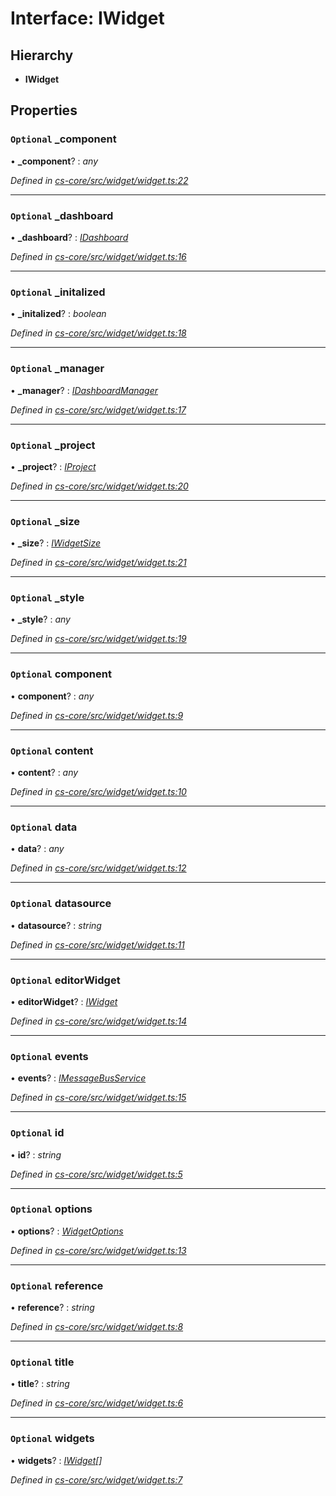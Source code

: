 # Interface: IWidget

## Hierarchy

* **IWidget**

## Properties

### `Optional` _component

• **_component**? : *any*

*Defined in [cs-core/src/widget/widget.ts:22](https://github.com/RichardHovenkamp/csnext/blob/872f0bfe/packages/cs-core/src/widget/widget.ts#L22)*

___

### `Optional` _dashboard

• **_dashboard**? : *[IDashboard](_cs_core_src_dashboard_dashboard_.idashboard.md)*

*Defined in [cs-core/src/widget/widget.ts:16](https://github.com/RichardHovenkamp/csnext/blob/872f0bfe/packages/cs-core/src/widget/widget.ts#L16)*

___

### `Optional` _initalized

• **_initalized**? : *boolean*

*Defined in [cs-core/src/widget/widget.ts:18](https://github.com/RichardHovenkamp/csnext/blob/872f0bfe/packages/cs-core/src/widget/widget.ts#L18)*

___

### `Optional` _manager

• **_manager**? : *[IDashboardManager](_cs_core_src_dashboard_dashboard_manager_.idashboardmanager.md)*

*Defined in [cs-core/src/widget/widget.ts:17](https://github.com/RichardHovenkamp/csnext/blob/872f0bfe/packages/cs-core/src/widget/widget.ts#L17)*

___

### `Optional` _project

• **_project**? : *[IProject](_cs_core_src_project_project_.iproject.md)*

*Defined in [cs-core/src/widget/widget.ts:20](https://github.com/RichardHovenkamp/csnext/blob/872f0bfe/packages/cs-core/src/widget/widget.ts#L20)*

___

### `Optional` _size

• **_size**? : *[IWidgetSize](_cs_core_src_widget_widget_size_.iwidgetsize.md)*

*Defined in [cs-core/src/widget/widget.ts:21](https://github.com/RichardHovenkamp/csnext/blob/872f0bfe/packages/cs-core/src/widget/widget.ts#L21)*

___

### `Optional` _style

• **_style**? : *any*

*Defined in [cs-core/src/widget/widget.ts:19](https://github.com/RichardHovenkamp/csnext/blob/872f0bfe/packages/cs-core/src/widget/widget.ts#L19)*

___

### `Optional` component

• **component**? : *any*

*Defined in [cs-core/src/widget/widget.ts:9](https://github.com/RichardHovenkamp/csnext/blob/872f0bfe/packages/cs-core/src/widget/widget.ts#L9)*

___

### `Optional` content

• **content**? : *any*

*Defined in [cs-core/src/widget/widget.ts:10](https://github.com/RichardHovenkamp/csnext/blob/872f0bfe/packages/cs-core/src/widget/widget.ts#L10)*

___

### `Optional` data

• **data**? : *any*

*Defined in [cs-core/src/widget/widget.ts:12](https://github.com/RichardHovenkamp/csnext/blob/872f0bfe/packages/cs-core/src/widget/widget.ts#L12)*

___

### `Optional` datasource

• **datasource**? : *string*

*Defined in [cs-core/src/widget/widget.ts:11](https://github.com/RichardHovenkamp/csnext/blob/872f0bfe/packages/cs-core/src/widget/widget.ts#L11)*

___

### `Optional` editorWidget

• **editorWidget**? : *[IWidget](_cs_core_src_widget_widget_.iwidget.md)*

*Defined in [cs-core/src/widget/widget.ts:14](https://github.com/RichardHovenkamp/csnext/blob/872f0bfe/packages/cs-core/src/widget/widget.ts#L14)*

___

### `Optional` events

• **events**? : *[IMessageBusService](_cs_core_src_utils_message_bus_message_bus_service_.imessagebusservice.md)*

*Defined in [cs-core/src/widget/widget.ts:15](https://github.com/RichardHovenkamp/csnext/blob/872f0bfe/packages/cs-core/src/widget/widget.ts#L15)*

___

### `Optional` id

• **id**? : *string*

*Defined in [cs-core/src/widget/widget.ts:5](https://github.com/RichardHovenkamp/csnext/blob/872f0bfe/packages/cs-core/src/widget/widget.ts#L5)*

___

### `Optional` options

• **options**? : *[WidgetOptions](../classes/_cs_core_src_widget_widget_options_.widgetoptions.md)*

*Defined in [cs-core/src/widget/widget.ts:13](https://github.com/RichardHovenkamp/csnext/blob/872f0bfe/packages/cs-core/src/widget/widget.ts#L13)*

___

### `Optional` reference

• **reference**? : *string*

*Defined in [cs-core/src/widget/widget.ts:8](https://github.com/RichardHovenkamp/csnext/blob/872f0bfe/packages/cs-core/src/widget/widget.ts#L8)*

___

### `Optional` title

• **title**? : *string*

*Defined in [cs-core/src/widget/widget.ts:6](https://github.com/RichardHovenkamp/csnext/blob/872f0bfe/packages/cs-core/src/widget/widget.ts#L6)*

___

### `Optional` widgets

• **widgets**? : *[IWidget](_cs_core_src_widget_widget_.iwidget.md)[]*

*Defined in [cs-core/src/widget/widget.ts:7](https://github.com/RichardHovenkamp/csnext/blob/872f0bfe/packages/cs-core/src/widget/widget.ts#L7)*
